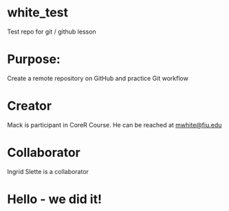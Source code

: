 # white_test

Test repo for git / github lesson

# Purpose:

Create a remote repository on GitHub and practice Git workflow

# Creator

Mack is participant in CoreR Course. He can be reached at [mwhite\@fiu.edu](mailto:mwhite@fiu.edu)

# Collaborator

Ingrid Slette is a collaborator

# Hello - we did it!